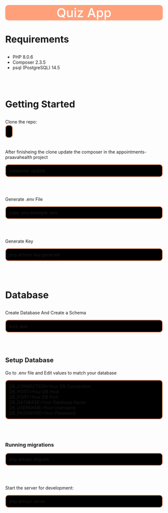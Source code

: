 <h1 style="background:lightsalmon; color: #fff; text-align:center; font-size:40px; font-weight:500; border-radius: 10px; margin-top: 30px;">Quiz App</h1>

<h3 style="font-size:30px;">Requirements</h3>
<ul>
<li>PHP 8.0.6</li>
<li>Composer 2.3.5</li>
<li>psql (PostgreSQL) 14.5</li>
</ul><br><br>

<h3 style="font-size:30px;">Getting Started</h3>
<p>Clone the repo: </p>
<a style="border:2px solid lightsalmon; border-radius:10px; background:#000; padding: 10px;" href=""></a><br><br><br>

<p>After finisheing the clone update the composer in the appointments-praavahealth project</p>
<p style="font-size:14px; border:2px solid lightsalmon; border-radius:10px; background:#000; padding: 10px;" >composer update</p><br><br>

<p>Generate .env File</p>
<p style="font-size:14px; border:2px solid lightsalmon; border-radius:10px; background:#000; padding: 10px;">copy .env.example .env</p><br><br>

<p>Generate Key</p>
<p style="font-size:14px; border:2px solid lightsalmon; border-radius:10px; background:#000; padding: 10px;">php artisan key:generate</p><br><br>

<h3 style="font-size:30px;">Database</h3>
<p>Create Database And Create a Schema</p>
<p style="font-size:14px; border:2px solid lightsalmon; border-radius:10px; background:#000; padding: 10px;">quiz_app</p><br><br>

<h3 style="font-size:20px;">Setup Database</h3>
<p>Go to .env file and Edit values to match your database</p>
<p style="font-size:14px; border:2px solid lightsalmon; border-radius:10px; background:#000; padding: 10px;">DB_CONNECTION=Your DB Connection<br>
DB_HOST=Your DB Host<br>
DB_PORT=Your DB Port<br>
DB_DATABASE=Your Database Name<br>
DB_USERNAME=Your Username<br>
DB_PASSWORD=Your Password</p><br><br>

<h3>Running migrations</h3>
<p style="font-size:14px; border:2px solid lightsalmon; border-radius:10px; background:#000; padding: 10px;">php artisan migrate</p><br><br>

<p>Start the server for development:</p>
<p style="font-size:14px; border:2px solid lightsalmon; border-radius:10px; background:#000; padding: 10px;">php artisan serve</p><br><br>
